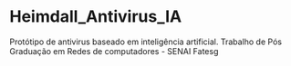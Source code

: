 # Heimdall_Antivirus_IA
Protótipo  de antivirus baseado em inteligência artificial.  Trabalho de Pós Graduação em Redes de computadores - SENAI Fatesg
